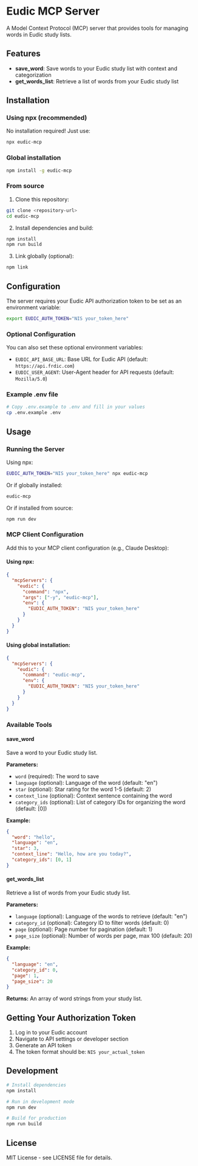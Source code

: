 # Eudic MCP Server

A Model Context Protocol (MCP) server that provides tools for managing words in Eudic study lists.

## Features

- **save_word**: Save words to your Eudic study list with context and categorization
- **get_words_list**: Retrieve a list of words from your Eudic study list

## Installation

### Using npx (recommended)

No installation required! Just use:

```bash
npx eudic-mcp
```

### Global installation

```bash
npm install -g eudic-mcp
```

### From source

1. Clone this repository:
```bash
git clone <repository-url>
cd eudic-mcp
```

2. Install dependencies and build:
```bash
npm install
npm run build
```

3. Link globally (optional):
```bash
npm link
```

## Configuration

The server requires your Eudic API authorization token to be set as an environment variable:

```bash
export EUDIC_AUTH_TOKEN="NIS your_token_here"
```

### Optional Configuration

You can also set these optional environment variables:

- `EUDIC_API_BASE_URL`: Base URL for Eudic API (default: `https://api.frdic.com`)
- `EUDIC_USER_AGENT`: User-Agent header for API requests (default: `Mozilla/5.0`)

### Example .env file

```bash
# Copy .env.example to .env and fill in your values
cp .env.example .env
```

## Usage

### Running the Server

Using npx:
```bash
EUDIC_AUTH_TOKEN="NIS your_token_here" npx eudic-mcp
```

Or if globally installed:
```bash
eudic-mcp
```

Or if installed from source:
```bash
npm run dev
```

### MCP Client Configuration

Add this to your MCP client configuration (e.g., Claude Desktop):

#### Using npx:
```json
{
  "mcpServers": {
    "eudic": {
      "command": "npx",
      "args": ["-y", "eudic-mcp"],
      "env": {
        "EUDIC_AUTH_TOKEN": "NIS your_token_here"
      }
    }
  }
}
```

#### Using global installation:
```json
{
  "mcpServers": {
    "eudic": {
      "command": "eudic-mcp",
      "env": {
        "EUDIC_AUTH_TOKEN": "NIS your_token_here"
      }
    }
  }
}
```

### Available Tools

#### save_word

Save a word to your Eudic study list.

**Parameters:**
- `word` (required): The word to save
- `language` (optional): Language of the word (default: "en")
- `star` (optional): Star rating for the word 1-5 (default: 2)
- `context_line` (optional): Context sentence containing the word
- `category_ids` (optional): List of category IDs for organizing the word (default: [0])

**Example:**
```json
{
  "word": "hello",
  "language": "en",
  "star": 3,
  "context_line": "Hello, how are you today?",
  "category_ids": [0, 1]
}
```

#### get_words_list

Retrieve a list of words from your Eudic study list.

**Parameters:**
- `language` (optional): Language of the words to retrieve (default: "en")
- `category_id` (optional): Category ID to filter words (default: 0)
- `page` (optional): Page number for pagination (default: 1)
- `page_size` (optional): Number of words per page, max 100 (default: 20)

**Example:**
```json
{
  "language": "en",
  "category_id": 0,
  "page": 1,
  "page_size": 20
}
```

**Returns:** An array of word strings from your study list.

## Getting Your Authorization Token

1. Log in to your Eudic account
2. Navigate to API settings or developer section
3. Generate an API token
4. The token format should be: `NIS your_actual_token`

## Development

```bash
# Install dependencies
npm install

# Run in development mode
npm run dev

# Build for production
npm run build
```

## License

MIT License - see LICENSE file for details.